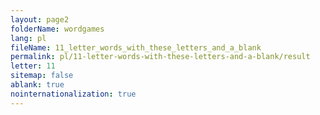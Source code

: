 ```yaml
---
layout: page2
folderName: wordgames
lang: pl
fileName: 11_letter_words_with_these_letters_and_a_blank
permalink: pl/11-letter-words-with-these-letters-and-a-blank/result
letter: 11
sitemap: false
ablank: true
nointernationalization: true
---
```

